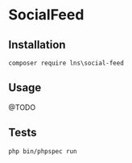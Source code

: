 # SocialFeed

## Installation

`composer require lns\social-feed`

## Usage

@TODO

## Tests

`php bin/phpspec run`
